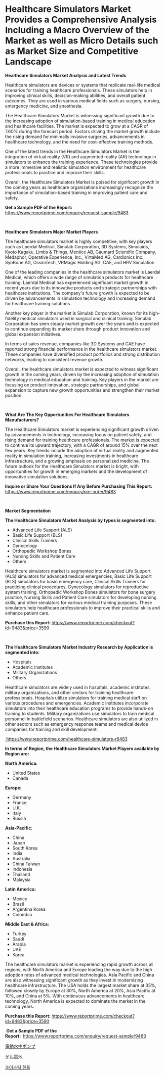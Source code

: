 <p><h1>Healthcare Simulators Market Provides a Comprehensive Analysis Including a Macro Overview of the Market as well as Micro Details such as Market Size and Competitive Landscape</h1></p><p><strong>Healthcare Simulators Market Analysis and Latest Trends</strong></p>
<p><p>Healthcare simulators are devices or systems that replicate real-life medical scenarios for training healthcare professionals. These simulators help in improving clinical skills, decision-making abilities, and overall patient outcomes. They are used in various medical fields such as surgery, nursing, emergency medicine, and anesthesia.</p><p>The Healthcare Simulators Market is witnessing significant growth due to the increasing adoption of simulation-based training in medical education and healthcare facilities. The market is expected to grow at a CAGR of 7.60% during the forecast period. Factors driving the market growth include the rising demand for minimally invasive surgeries, advancements in healthcare technology, and the need for cost-effective training methods.</p><p>One of the latest trends in the Healthcare Simulators Market is the integration of virtual reality (VR) and augmented reality (AR) technology in simulators to enhance the training experience. These technologies provide a more immersive and realistic simulation environment for healthcare professionals to practice and improve their skills.</p><p>Overall, the Healthcare Simulators Market is poised for significant growth in the coming years as healthcare organizations increasingly recognize the importance of simulation-based training in improving patient care and safety.</p></p>
<p><strong>Get a Sample PDF of the Report:&nbsp;</strong> <a href="https://www.reportprime.com/enquiry/request-sample/9483">https://www.reportprime.com/enquiry/request-sample/9483</a></p>
<p>&nbsp;</p>
<p><strong>Healthcare Simulators Major Market Players</strong></p>
<p><p>The healthcare simulators market is highly competitive, with key players such as Laerdal Medical, Simulab Corporation, 3D Systems, Simulaids, Kyoto Kagaku, Limbs & Things, Mentice AB, Gaumard Scientific Company, Medaphor, Operative Experience, Inc., VirtaMed AG, Cardionics Inc., SynBone AG, OssimTech, VRMagic Holding AG, CAE, and HRV Simulation.</p><p>One of the leading companies in the healthcare simulators market is Laerdal Medical, which offers a wide range of simulation products for healthcare training. Laerdal Medical has experienced significant market growth in recent years due to its innovative products and strategic partnerships with healthcare institutions. The company's future growth is expected to be driven by advancements in simulation technology and increasing demand for healthcare training solutions.</p><p>Another key player in the market is Simulab Corporation, known for its high-fidelity medical simulators used in surgical and clinical training. Simulab Corporation has seen steady market growth over the years and is expected to continue expanding its market share through product innovation and global expansion initiatives.</p><p>In terms of sales revenue, companies like 3D Systems and CAE have reported strong financial performance in the healthcare simulators market. These companies have diversified product portfolios and strong distribution networks, leading to consistent revenue growth.</p><p>Overall, the healthcare simulators market is expected to witness significant growth in the coming years, driven by the increasing adoption of simulation technology in medical education and training. Key players in the market are focusing on product innovation, strategic partnerships, and global expansion to capture new growth opportunities and strengthen their market position.</p></p>
<p>&nbsp;</p>
<p><strong>What Are The Key Opportunities For Healthcare Simulators Manufacturers?</strong></p>
<p><p>The Healthcare Simulators market is experiencing significant growth driven by advancements in technology, increasing focus on patient safety, and rising demand for training healthcare professionals. The market is expected to continue its upward trajectory, with a CAGR of around 15% over the next few years. Key trends include the adoption of virtual reality and augmented reality in simulation training, increasing investments in healthcare infrastructure, and a growing emphasis on personalized medicine. The future outlook for the Healthcare Simulators market is bright, with opportunities for growth in emerging markets and the development of innovative simulation solutions.</p></p>
<p><strong>Inquire or Share Your Questions If Any Before Purchasing This Report:</strong> <a href="https://www.reportprime.com/enquiry/pre-order/9483">https://www.reportprime.com/enquiry/pre-order/9483</a></p>
<p>&nbsp;</p>
<p><strong>Market Segmentation</strong></p>
<p><strong>The Healthcare Simulators Market Analysis by types is segmented into:</strong></p>
<p><ul><li>Advanced Life Support (ALS)</li><li>Basic Life Support (BLS)</li><li>Clinical Skills Trainers</li><li>Gynecology</li><li>Orthopedic Workshop Bones</li><li>Nursing Skills and Patient Care</li><li>Others</li></ul></p>
<p><p>Healthcare simulators market is segmented into Advanced Life Support (ALS) simulators for advanced medical emergencies, Basic Life Support (BLS) simulators for basic emergency care, Clinical Skills Trainers for practicing clinical procedures, Gynecology simulators for reproductive system training, Orthopedic Workshop Bones simulators for bone surgery practice, Nursing Skills and Patient Care simulators for developing nursing skills, and other simulators for various medical training purposes. These simulators help healthcare professionals to improve their practical skills and enhance patient care.</p></p>
<p><strong>Purchase this Report:&nbsp;</strong><a href="https://www.reportprime.com/checkout?id=9483&price=3590">https://www.reportprime.com/checkout?id=9483&price=3590</a></p>
<p>&nbsp;</p>
<p><strong>The Healthcare Simulators Market Industry Research by Application is segmented into:</strong></p>
<p><ul><li>Hospitals</li><li>Academic Institutes</li><li>Military Organizations</li><li>Others</li></ul></p>
<p><p>Healthcare simulators are widely used in hospitals, academic institutes, military organizations, and other sectors for training healthcare professionals. Hospitals utilize simulators for training medical staff on various procedures and emergencies. Academic institutes incorporate simulators into their healthcare education programs to provide hands-on training to students. Military organizations use simulators to train medical personnel in battlefield scenarios. Healthcare simulators are also utilized in other sectors such as emergency response teams and medical device companies for training and skill development.</p></p>
<p><a href="https://www.reportprime.com/healthcare-simulators-r9483">&nbsp;https://www.reportprime.com/healthcare-simulators-r9483</a></p>
<p><strong>In terms of Region, the Healthcare Simulators Market Players available by Region are:</strong></p>
<p>
    <p> <strong> North America: </strong>
        <ul>
            <li>United States</li>
            <li>Canada</li>
        </ul>
        </p> 
    <p> <strong> Europe: </strong>
        <ul>
            <li>Germany</li>
            <li>France</li>
            <li>U.K.</li>
            <li>Italy</li>
            <li>Russia</li>
        </ul>
        </p> 
    <p> <strong> Asia-Pacific: </strong>
        <ul>
            <li>China</li>
            <li>Japan</li>
            <li>South Korea</li>
            <li>India</li>
            <li>Australia</li>
            <li>China Taiwan</li>
            <li>Indonesia</li>
            <li>Thailand</li>
            <li>Malaysia</li>
        </ul>
        </p> 
    <p> <strong> Latin America: </strong>
        <ul>
            <li>Mexico</li>
            <li>Brazil</li>
            <li>Argentina Korea</li>
            <li>Colombia</li>
        </ul>
        </p> 
    <p> <strong> Middle East & Africa: </strong>
        <ul>
            <li>Turkey</li>
            <li>Saudi</li>
            <li>Arabia</li>
            <li>UAE</li>
            <li>Korea</li>
        </ul>
    </p>
    </p>
<p><p>The healthcare simulators market is experiencing rapid growth across all regions, with North America and Europe leading the way due to the high adoption rates of advanced medical technologies. Asia Pacific and China are also witnessing significant growth as they invest in modernizing healthcare infrastructure. The USA holds the largest market share at 35%, followed closely by Europe at 30%, North America at 20%, Asia Pacific at 10%, and China at 5%. With continuous advancements in healthcare technology, North America is expected to dominate the market in the coming years.</p></p>
<p><strong>Purchase this Report: </strong><a href="https://www.reportprime.com/checkout?id=9483&price=3590">https://www.reportprime.com/checkout?id=9483&price=3590</a></p>
<p>&nbsp;<strong>Get a Sample PDF of the Report:&nbsp;&nbsp;</strong><a href="https://www.reportprime.com/enquiry/request-sample/9483">https://www.reportprime.com/enquiry/request-sample/9483</a></p>
<p><strong></strong></p>
<p><p><a href="https://github.com/reliezer65/Market-Research-Report-List-1/blob/main/910242378511.md">電動水中ポンプ</a></p><p><a href="https://github.com/RodHoppe07/Market-Research-Report-List-1/blob/main/465636878510.md">ゲル電池</a></p><p><a href="https://medium.com/@guyeichert86/%EC%A1%B0%EC%9D%B4%EC%8A%A4%ED%8B%B1-%ED%95%B8%EB%93%A4-%EC%8B%9C%EC%9E%A5-%EC%8B%9C%EC%9E%A5-cagr-%EC%8B%9C%EC%9E%A5-%EB%8F%99%ED%96%A5-%EB%B0%8F-%EC%84%B1%EC%9E%A5-%EC%A0%84%EB%9E%B5%EC%97%90-%EB%8C%80%ED%95%9C-%ED%86%B5%EC%B0%B0%EB%A0%A5-5d7b004e9beb">조이스틱 핸들</a></p></p>